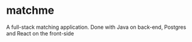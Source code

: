 # matchme
A full-stack matching application. Done with Java on back-end, Postgres and React on the front-side

